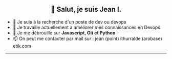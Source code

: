 <h2 align="center">👋 Salut, je suis Jean I.</h2>

- 🔭 Je suis à la recherche d'un poste de dev ou devops
- 🌱 Je travaille actuellement à améliorer mes connaissances en Devops
- 💬 Je me débrouille sur **Javascript, Git et Python**
- 📫 On peut me contacter par mail sur : jean (point) ithurralde (arobase) etik.com

-------
